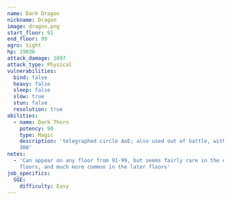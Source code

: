 ```yaml
---
name: Dark Dragon
nickname: Dragon
image: dragon.png
start_floor: 91
end_floor: 99
agro: Sight
hp: 19036
attack_damage: 1097
attack_type: Physical
vulnerabilities:
  bind: false
  heavy: false
  sleep: false
  slow: true
  stun: false
  resolution: true
abilities:
  - name: Dark Thorn
    potency: 90
    type: Magic
    description: 'telegraphed circle AoE; also used out of battle, with potency
    300'
notes:
  - 'Can appear on any floor from 91-99, but seems fairly rare in the earlier
    floors, and much more common in the later floors'
job_specifics:
  SGE:
    difficulty: Easy
---
```

